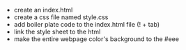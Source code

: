 - create an index.html
- create a css file named style.css
- add boiler plate code to the index.html file (! + tab)
- link the style sheet to the html
- make the entire webpage color's background to the #eee
